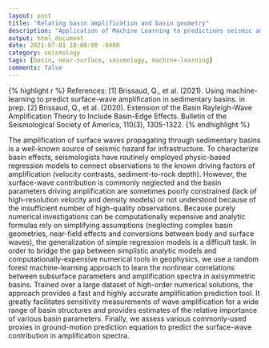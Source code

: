 ```yaml
---
layout: post
title: "Relating basin amplification and basin geometry"
description: "Application of Machine Learning to predictions seismic amplification in sedimentary basins"
output: html_document
date: 2021-07-01 10:00:00 -0400
category: seismology
tags: [basin, near-surface, seismology, machine-learning]
comments: false
---
```


{% highlight r %}
References:
[1] Brissaud, Q., et al. (2021). Using machine-learning to predict surface-wave amplification in sedimentary basins. in prep.
[2] Brissaud, Q., et al. (2020). Extension of the Basin Rayleigh-Wave Amplification Theory to Include Basin-Edge Effects. Bulletin of the Seismological Society of America, 110(3), 1305-1322.
{% endhighlight %}

The amplification of surface waves propagating through sedimentary basins is a well-known source of seismic hazard for infrastructure. To characterize basin effects, seismologists have routinely employed physic-based regression models to connect observations to the known driving factors of amplification (velocity contrasts, sediment-to-rock depth). However, the surface-wave contribution is commonly neglected and the basin parameters driving amplification are sometimes poorly constrained (lack of high-resolution velocity and density models) or not understood because of the insufficient number of high-quality observations. Because purely numerical investigations can be computationally expensive and analytic formulas rely on simplifying assumptions (neglecting complex basin geometries, near-field effects and conversions between body and surface waves), the generalization of simple regression models is a difficult task. In order to bridge the gap between simplistic analytic models and computationally-expensive numerical tools in geophysics, we use a random forest machine-learning approach to learn the nonlinear correlations between subsurface parameters and amplification spectra in axisymmetric basins. Trained over a large dataset of high-order numerical solutions, the approach provides a fast and highly accurate amplification prediction tool. It greatly facilitates sensitivity measurements of wave amplification for a wide range of basin structures and provides estimates of the relative importance of various basin parameters. Finally, we assess various commonly-used proxies in ground-motion prediction equation to predict the surface-wave contribution in amplification spectra.

<object 
  data="/images/Brissaud_RF_SW_AGU_2019.pdf" 
  width="1000" 
  height="1000" 
  type="application/pdf"></object>